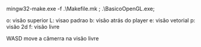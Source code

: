 mingw32-make.exe -f .\Makefile.mk ; .\BasicoOpenGL.exe;


o: visão superior
L: visao padrao
b: visão atrás do player
e: visão vetorial
p: visão 2d
f: visão livre

WASD move a câmerra na visão livre 
